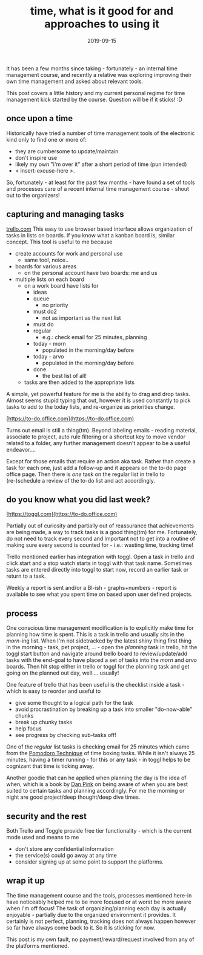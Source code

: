 ﻿---
layout: post
title: "time, what is it good for and approaches to using it"
date: 2019-09-15
---

It has been a few months since taking - fortunately - an internal time management course, and recently a relative was exploring improving their own time management and asked about relevant tools.

This post covers a little history and my current personal regime for time management kick started by the course. Question will be if it sticks! :D

## once upon a time

Historically have tried a number of time management tools of the electronic kind only to find one or more of:
- they are cumbersome to update/maintain
- don't inspire use
- likely my own "i'm over it" after a short period of time (pun intended)
- < insert-excuse-here >.

So, fortunately - at least for the past few months - have found a set of tools and processes care of a recent internal time management course - shout out to the organizers!

## capturing and managing tasks

[trello.com](https://trello.com)
This easy to use browser based interface allows organization of tasks in lists on boards. If you know what a kanban board is, similar concept. This tool is useful to me because

- create accounts for work and personal use
	- same tool, noice..
- boards for various areas
	- on the personal account have two boards: me and us
- multiple lists on each board
	- on a work board have lists for
		- ideas
		- queue
			- no priority
		- must do2
			- not as important as the next list
		- must do
		- regular
			- e.g.: check email for 25 minutes, planning
		- today - morn
			- populated in the morning/day before
		- today - arvo
			- populated in the morning/day before
		- done
			- the best list of all!
	- tasks are then added to the appropriate lists

A simple, yet powerful feature for me is the ability to drag and drop tasks. Almost seems stupid typing that out, however it is used constantly to pick tasks to add to the today lists, and re-organize as priorities change.

[https://to-do.office.com](https://to-do.office.com)

Turns out email is still a thing(tm). Beyond labeling emails - reading material, associate to project, auto rule filtering or a shortcut key to move vendor related to a folder, any further management doesn't appear to be a useful endeavor.... 

Except for those emails that require an action aka task. Rather than create a task for each one, just add a follow-up and it appears on the to-do page office page.  Then there is *one* task on the regular list in trello to (re-)schedule a review of the to-do list and act accordingly. 

## do you know what you did last week?

[https://toggl.com](https://to-do.office.com)

Partially out of curiosity and partially out of reassurance that achievements are being made, a way to track tasks is a good thing(tm) for me. Fortunately, do not need to track every second and important not to get into a routine of making sure every second is counted for - i.e.: wasting time, tracking time!

Trello mentioned earlier has integration with toggl.  Open a task in trello and click start and a stop watch starts in toggl with that task name. Sometimes tasks are entered directly into toggl to start now, record an earlier task or return to a task.

Weekly a report is sent and/or a BI-ish - graphs+numbers - report is available to see what you spent time on based upon user defined projects. 

## process

One conscious time management modification is to explicitly make time for planning how time is spent. This is a task in trello and usually sits in the *morn*-ing list. When I'm not sidetracked by the latest shiny thing first thing in the morning  - task, pet project, ... -  open the *planning* task in trello, hit the toggl start button and navigate around trello board to review/update/add tasks with the end-goal to have placed a set of tasks into the *morn* and *arvo* boards. Then hit stop either in trello or toggl for the planning task and get going on the planned out day, well.... usually!

One feature of trello that has been useful is the checklist inside a task - which is easy to reorder and useful to 
- give some thought to a logical path for the task
- avoid procrastination by breaking up a task into smaller "do-now-able" chunks
- break up chunky tasks
- help focus
- see progress by checking sub-tasks off!

One of the *regular* list tasks is checking email for 25 minutes which came from the [Pomodoro Technique](https://en.wikipedia.org/wiki/Pomodoro_Technique) of time boxing tasks. While it isn't always 25 minutes, having a timer running - for this or any task - in toggl helps to be cognizant that time is ticking away.

Another goodie that can he applied when planning the day is the idea of when, which is a book by [Dan Pink](https://www.danpink.com/)  on being aware of when you are best suited to certain tasks and planning accordingly. For me the morning or night are good project/deep thought/deep dive times.

## security and the rest

Both Trello and Toggle provide free tier functionality - which is the current mode used and means to me

- don't store any confidential information
- the service(s) could go away at any time
- consider signing up at some point to support the platforms.
	

## wrap it up

The time management course and the tools, processes mentioned here-in have noticeably helped me to be more focused or at worst be more aware when I'm off focus! The task of organizing/planning each day is actually enjoyable - partially due to the organized environment it provides. It certainly is not perfect, planning, tracking does not always happen however so far have always come back to it. So it is sticking for now.


This post is my own fault, no payment/reward/request involved from any of the platforms mentioned.
